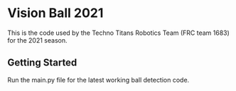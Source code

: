 # Vision Ball 2021
This is the code used by the Techno Titans Robotics Team (FRC team 1683) for the 2021 season.

## Getting Started
Run the main.py file for the latest working ball detection code.